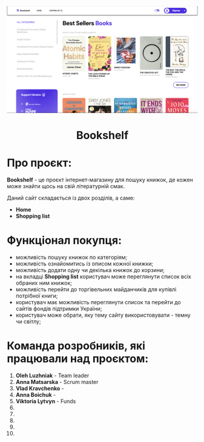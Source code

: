 
![Alt-main page](/assets/main.png)

<h1 align="center">Bookshelf</h1>
<p align="center">
</p>

# Про проєкт:

**Bookshelf** - це проєкт інтернет-магазину для пошуку книжок, де кожен може знайти щось на свій літературній смак.

Даний сайт складається із двох розділів, а саме:

- **Home**
- **Shopping list**

# Функціонал покупця:

- можливість пошуку книжок по категоріям;
- можливість ознайомитись із описом кожної книжки;
- можливість додати одну чи декілька книжок до корзини;
- на вкладці **Shopping list** користувач може переглянути список всіх обраних ним книжок;
- можливість перейти до торгівельних майданчиків для купівлі потрібної книги;
- користувач має можливість переглянути список та перейти до сайтів фондів підтримки України;
- користувач може обрати, яку тему сайту використовувати - темну чи світлу;

# Команда розробників, які працювали над проєктом:

1. **Oleh Luzhniak** - Team leader
2. **Anna Matsarska** - Scrum master
3. **Vlad Kravchenko** - 
4. **Anna Boichuk** - 
5. **Viktoria Lytvyn** - Funds
6.
7.
8.
9.
10.